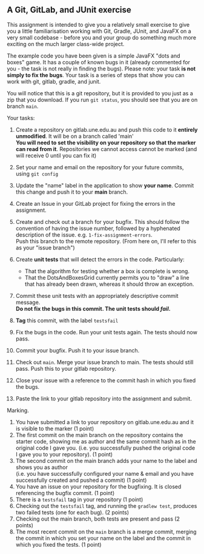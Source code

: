 ## A Git, GitLab, and JUnit exercise

This assignment is intended to give you a relatively small exercise to give you a little familiarisation working with Git, Gradle,
JUnit, and JavaFX on a very small codebase - before you and your group do something much more exciting on the much larger
class-wide project.

The example code you have been given is a simple JavaFX "dots and boxes" game. It has a couple of known bugs in it
(already commented for you - the task is not really in finding the bugs). Please note: your task **is not simply to fix the bugs**. 
Your task is a series of steps that show you can work with git, gitlab, gradle, and junit.

You will notice that this is a git repository, but it is provided to you just as a zip that you download.
If you run `git status`, you should see that you are on branch `main`.

Your tasks:

1. Create a repository on gitlab.une.edu.au and push this code to it **entirely unmodified**. 
   It will be on a branch called 'main'  
   **You will need to set the visibility on your repository so that the marker can read from it**. 
   Repositories we cannot access cannot be marked (and will receive 0 until you can fix it)
   
2. Set your name and email on the repository for your future commits, using `git config`

3. Update the "name" label in the application to show **your name**.
   Commit this change and push it to your **main** branch.

3. Create an Issue in your GitLab project for fixing the errors in the assignment.
4. Create and check out a branch for your bugfix. 
   This should follow the convention of having the issue number, followed by a hyphenated description of the issue.
   e.g. `1-fix-assignment-errors`.  
   Push this branch to the remote repository. (From here on, I'll refer to this as your "issue branch")

5. Create **unit tests** that will detect the errors in the code. Particularly:
   * That the algorithm for testing whether a box is complete is wrong.
   * That the DotsAndBoxesGrid currently permits you to "draw" a line that has already been drawn, whereas it should throw an exception.
    
6. Commit these unit tests with an appropriately descriptive commit message.  
   **Do not fix the bugs in this commit. The unit tests should *fail*.**    

7. **Tag** this commit, with the label `testsfail`

8. Fix the bugs in the code. Run your unit tests again. The tests should now pass.

9. Commit your bugfix. Push it to your issue branch.

10. Check out `main`. Merge your issue branch to main. The tests should still pass. Push this to your gitlab repository.

11. Close your issue with a reference to the commit hash in which you fixed the bugs.

12. Paste the link to your gitlab repository into the assignment and submit.

Marking. 

1. You have submitted a link to your repository on gitlab.une.edu.au and it is visible to the marker (1 point)
2. The first commit on the main branch on the repository contains the starter code, showing me as author and the same
   commit hash as in the original code I gave you. (i.e. you successfully pushed the original code I gave you to your repository). (1 point)
3. The second commit on the main branch adds your name to the label and shows you as author  
   (i.e. you have successfully configured your name & email and you have successfully created and pushed a commit) (1 point)
4. You have an issue on your repository for the bugfixing. It is closed referencing the bugfix commit. (1 point)
5. There is a `testsfail` tag in your repository (1 point)
6. Checking out the `testsfail` tag, and running the `gradlew test`, produces two failed tests (one for each bug). (2 points)
7. Checking out the main branch, both tests are present and pass (2 points)
8. The most recent commit on the `main` branch is a merge commit, merging the commit in which you set your name on the label
   and the commit in which you fixed the tests. (1 point)
